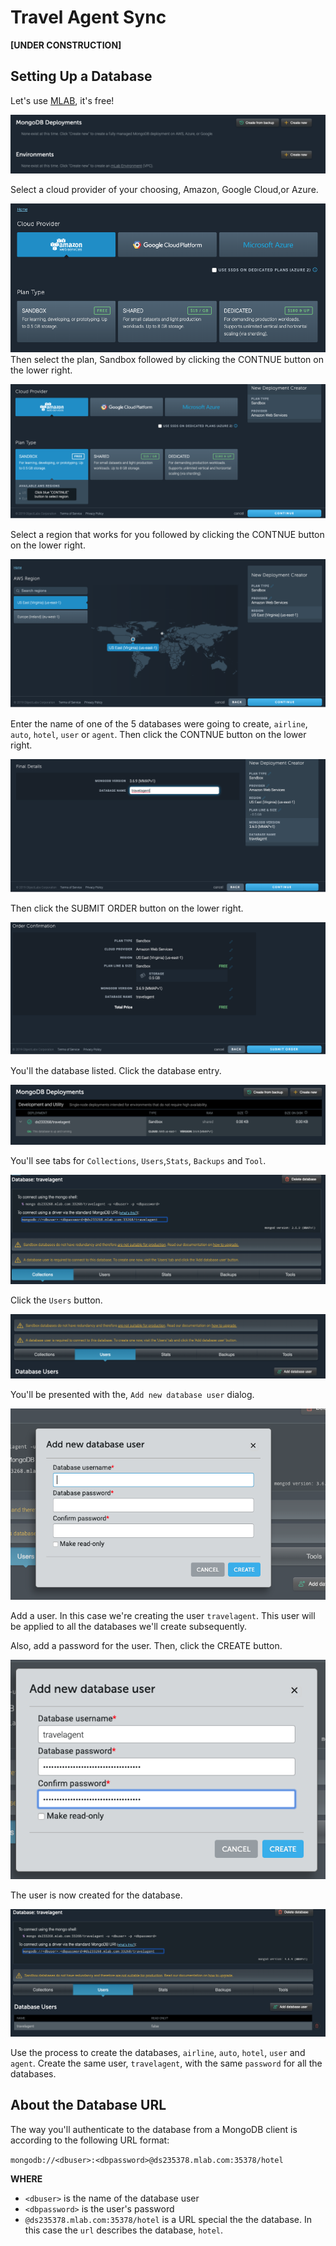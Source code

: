 # Travel Agent Sync

**[UNDER CONSTRUCTION]**

## Setting Up a Database

Let's use [MLAB](https://mlab.com/home), it's free!

![Mlab setup 1](images/mlab/mlab-01.png)

Select a cloud provider of your choosing, Amazon, Google Cloud,or Azure.

![Mlab setup 2](images/mlab/mlab-02.png)
Then select the plan, Sandbox followed by clicking the CONTNUE button on the lower right.

![Mlab setup 3](images/mlab/mlab-03.png)

Select a region that works for you followed by clicking the CONTNUE button on the lower right.

![Mlab setup 4](images/mlab/mlab-04.png)

Enter the name of one of the 5 databases were going to create, `airline`, `auto`, `hotel`, `user` or `agent`.
Then click the CONTNUE button on the lower right.

![Mlab setup 5](images/mlab/mlab-05.png)

Then click the SUBMIT ORDER button on the lower right.

![Mlab setup 6](images/mlab/mlab-06.png)

You'll the database listed. Click the database entry. 

![Mlab setup 7](images/mlab/mlab-07.png)

You'll see tabs for `Collections`, `Users`,`Stats`, `Backups` and `Tool`. 

![Mlab setup 8](images/mlab/mlab-08.png)

Click the `Users` button.

![Mlab setup 9](images/mlab/mlab-09.png)

You'll be presented with the, `Add new database user` dialog.

![Mlab setup 10](images/mlab/mlab-10.png)

Add a user. In this case we're creating the user `travelagent`. This user will be applied
to all the databases we'll create subsequently.

Also, add a password for the user. Then, click the CREATE button.

![Mlab setup 11](images/mlab/mlab-11.png)

The user is now created for the database.

![Mlab setup 12](images/mlab/mlab-12.png)

Use the process to create the databases, `airline`, `auto`, `hotel`, `user` and `agent`. Create
the same user, `travelagent`, with the same `password` for all the databases.

## About the Database URL

The way you'll authenticate to the database from a MongoDB client is according to the following
URL format:

`mongodb://<dbuser>:<dbpassword>@ds235378.mlab.com:35378/hotel`

**WHERE**

* `<dbuser>` is the name of the database user
* `<dbpassword>` is the user's password
* `@ds235378.mlab.com:35378/hotel` is a URL special the the database. In this case the `url`
describes the database, `hotel`.